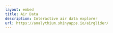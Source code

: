 ```yaml
---
layout: embed
title: Air Data
description: Interactive air data explorer
url: https://analythium.shinyapps.io/airglider/
--- 
```

